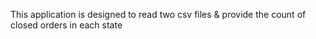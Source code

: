 This application is designed to read two csv files & provide the count of closed orders in each state
